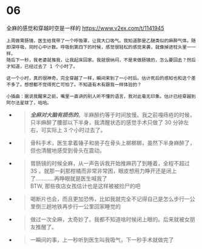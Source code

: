 
# 06

全麻的感觉和穿越时空是一样的 https://www.v2ex.com/t/1141945
```console
上周做胃肠镜，医生给我带了一个呼吸罩，让我大口吸气。我知道那是乙醚类似的麻醉气体。随即深呼吸，同时心中计数。呼吸到第四下的时候，感觉很轻松的感觉来袭，就像掉进枕头里一一样。
随后下一秒，我老婆就推我，让我起床回家。我就很纳闷，不是来做肠镜的，怎么要回去？然后才知道，已经过去了 1 个小时了。

这一个小时，真的很神奇，完全穿越了一样，瞬间来到了一小时后。估计死后的感知也和这个差不多了。想想都不觉得死亡可怕了。不知道有木有跟我一样体验的？

小插曲：据说我醒来之前，嘴里一直讲的别人听不懂的语言，我对此毫无印象。估计已经穿越到阿尔法星球了，哈哈。
```
- > ***全麻对大脑有损伤的***。半麻醉约等于时间放慢。我之前嘎痔疮的时候，只半麻醉了腰部以下半身，我清醒状态的感觉手术只做了 30 分钟左右，可实际上 3 个小时过去了。
- > 骨科手术，医生拿着锤子和凿子在骨头上梆梆梆，虽然下半身麻醉了，但也清醒地感受到骨头在震动。
- > 胃肠镜的时候全麻，从一声告诉我开始推麻药了到睡着，全程不超过 3S 。就那一刹那柑橘而非常非常困，眼皮想用力睁开还是闭上了…………再睁眼就是医生喊我了 <br> BTW, 那些夜店女孩估计也是这样被被捡尸的吧
- > 喝断片也会，而且更加恐怖，比如我就完全不记得自己是怎么步行一公里倒三趟地铁再步行一公里回家睡觉的
- > 做过一次全麻，太奇妙了。我都不知道啥时候闭上眼的。后来就被女朋友推醒了。
- > 一瞬间的事，上一秒听到医生叫我吸气，下一秒手术就做完了
